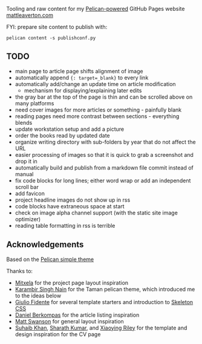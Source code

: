 Tooling and raw content for my [Pelican-powered](https://getpelican.com/) GitHub Pages website [mattleaverton.com](https://www.mattleaverton.com)

FYI: prepare site content to publish with:

    pelican content -s publishconf.py

## TODO
- main page to article page shifts alignment of image
- automatically append `{: target=_blank}` to every link
- automatically add/change an update time on article modification
    - mechanism for displaying/explaining later edits 
- the gray bar at the top of the page is thin and can be scrolled above on many platforms
- need cover images for more articles or something - painfully blank
- reading pages need more contrast between sections - everything blends
- update workstation setup and add a picture
- order the books read by updated date
- organize writing directory with sub-folders by year that do not affect the URL
- easier processing of images so that it is quick to grab a screenshot and drop it in
- automatically build and publish from a markdown file commit instead of manual
- fix code blocks for long lines; either word wrap or add an independent scroll bar
- add favicon
- project headline images do not show up in rss
- code blocks have extraneous space at start
- check on image alpha channel support (with the static site image optimizer)
- reading table formatting in rss is terrible

## Acknowledgements
Based on the [Pelican simple theme](https://github.com/getpelican/pelican/tree/master/pelican/themes/simple/templates)

Thanks to:
* [Mitxela](https://mitxela.com/projects/hardware) for the project page layout inspiration
* [Karambir Singh Nain](https://github.com/karambir/taman) for the Taman pelican theme, which introduced me to the ideas below
* [Giulio Fidente](https://github.com/gfidente/pelican-svbhack) for several template starters and introduction to [Skeleton CSS](http://getskeleton.com/)
* [Daniel Berkompas](https://blog.danielberkompas.com/) for the article listing inspiration
* [Matt Swanson](https://mdswanson.com/) for general layout inspiration
* [Suhaib Khan](https://github.com/suheb/resume), [Sharath Kumar](https://github.com/sharu725/online-cv), and [Xiaoying Riley](https://themes.3rdwavemedia.com/bootstrap-templates/resume/orbit-free-resume-cv-bootstrap-theme-for-developers/) for the template and design inspiration for the CV page